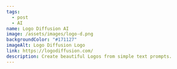 ```yaml
---
tags:
  - post
  - AI
name: Logo Diffusion AI
image: /assets/images/logo-d.png
backgroundColor: "#171127"
imageAlt: Logo Diffusion Logo
link: https://logodiffusion.com/
description: Create beautiful Logos from simple text prompts.
---
```


